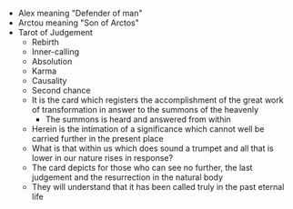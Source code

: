 - Alex meaning "Defender of man"
- Arctou meaning "Son of Arctos"
- Tarot of Judgement
	- Rebirth
	- Inner-calling
	- Absolution
	- Karma
	- Causality
	- Second chance
	- It is the card which registers the accomplishment of the great work of transformation in answer to the summons of the heavenly
		- The summons is heard and answered from within
	- Herein is the intimation of a significance which cannot well be carried further in the present place
	- What is that within us which does sound a trumpet and all that is lower in our nature rises in response?
	- The card depicts for those who can see no further, the last judgement and the resurrection in the natural body
	- They will understand that it has been called truly in the past eternal life